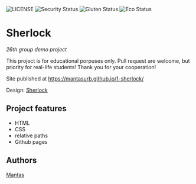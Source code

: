 ![LICENSE](https://img.shields.io/badge/license-MIT-blue.svg?style=flat-square)
![Security Status](https://img.shields.io/security-headers?label=Security&url=https%3A%2F%2Fgithub.com&style=flat-square)
![Gluten Status](https://img.shields.io/badge/Gluten-Free-green.svg)
![Eco Status](https://img.shields.io/badge/ECO-Friendly-green.svg)

# Sherlock

_26th group demo project_

This project is for educational porpuses only. Pull request are welcome, but priority for real-life students! Thank you for your cooperation!

Site published at https://mantasurb.github.io/1-sherlock/

Design: [Sherlock](https://cdn.discordapp.com/attachments/648536139677958156/648860542743740428/404-Web-Page-Design-Examples-6.png)

## Project features

- HTML
- CSS
- relative paths
- Github pages

## Authors

[Mantas](https://github.com/MantasUrb)
